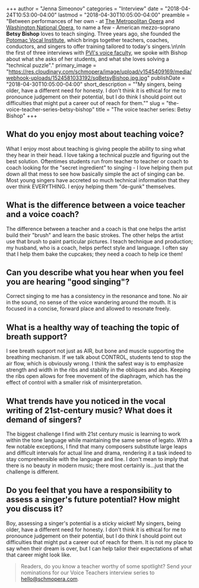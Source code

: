 +++
author = "Jenna Simeonov"
categories = "Interview"
date = "2018-04-24T10:53:00-04:00"
lastmod = "2018-04-30T10:05:00-04:00"
preamble = "Between performances of her own - at [The Metropolitan Opera](/scene/companies/the-metropolitan-opera/) and [Washington National Opera](/scene/companies/washington-national-opera/), to name a few - American mezzo-soprano **Betsy Bishop** loves to teach singing. Three years ago, she founded the [Potomac Vocal Institute](https://www.potomacvocal.com/), which brings together teachers, coaches, conductors, and singers to offer training tailored to today's singers.\n\nIn the first of three interviews with [PVI's voice faculty](https://www.potomacvocal.com/voice-faculty), we spoke with Bishop about what she asks of her students, and what she loves solving a \"technical puzzle\"."
primary_image = "https://res.cloudinary.com/schmopera/image/upload/v1545409169/media/webhook-uploads/1524581033192/sqBetsyBishop.jpg.jpg"
publishDate = "2018-04-30T10:05:00-04:00"
short_description = "&quot;My singers, being older, have a different need for honesty.  I don&#039;t think it is ethical for me to pronounce judgement on their potential, but I do think I should point out difficulties that might put a career out of reach for them.&quot;"
slug = "the-voice-teacher-series-betsy-bishop"
title = "The voice teacher series: Betsy Bishop"
+++

## What do you enjoy most about teaching voice?

What I enjoy most about teaching is giving people the ability to sing what they hear in their head.  I love taking a technical puzzle and figuring out the best solution.  Oftentimes students run from teacher to teacher or coach to coach looking for the "secret ingredient"  to singing - I love helping them put down all that mess to see how basically simple the act of singing can be.  Most young singers have accreted so much technical information that they over think EVERYTHING.  I enjoy helping them "de-gunk" themselves.

## What is the difference between a voice teacher and a voice coach?

The difference between a teacher and a coach is that one helps the artist build their "brush" and learn the basic strokes.  The other helps the artist use that brush to paint particular pictures. I teach technique and production; my husband, who is a coach, helps perfect style and language.  I often say that I help them bake the cupcakes; they need a coach to help ice them!

##	Can you describe what you hear when you feel you are hearing "good singing"?

Correct singing to me has a consistency in the resonance and tone.  No air in the sound, no sense of the voice wandering around the mouth.  It is focused in a concise, forward place and allowed to resonate freely.

## What is a healthy way of teaching the topic of breath support?

I see breath support not just as AIR, but bone and muscle supporting the breathing mechanism.  If we talk about CONTROL, students tend to stop the air flow, which is obviously wrong.  I think the safest way is to emphasize strength and width in the ribs and stability in the obliques and abs. Keeping the ribs open allows for free movement of the diaphragm, which has the effect of control with a smaller risk of misinterpretation. 

## What trends have you noticed in the vocal writing of 21st-century music? What does it demand of singers?

The biggest challenge I find with 21st century music is learning to work within the tone language while maintaining the same sense of legato.  With a few notable exceptions, I find that many composers substitute large leaps and difficult intervals for actual line and drama, rendering it a task indeed to stay comprehensible with the language and line.  I don't mean to imply that there is no beauty in modern music; there most certainly is...just that the challenge is different.

## Do you feel that you have a responsibility to assess a singer's future potential? How might you discuss it?

Boy, assessing a singer's potential is a sticky wicket!  My singers, being older, have a different need for honesty.  I don't think it is ethical for me to pronounce judgement on their potential, but I do think I should point out difficulties that might put a career out of reach for them.  It is not my place to say when their dream is over, but I can help tailor their expectations of what that career might look like.

>Readers, do you know a teacher worthy of some spotlight? Send your nominations for our Voice Teachers interview series to [hello@schmopera.com](mailto:hello@schmopera.com).
